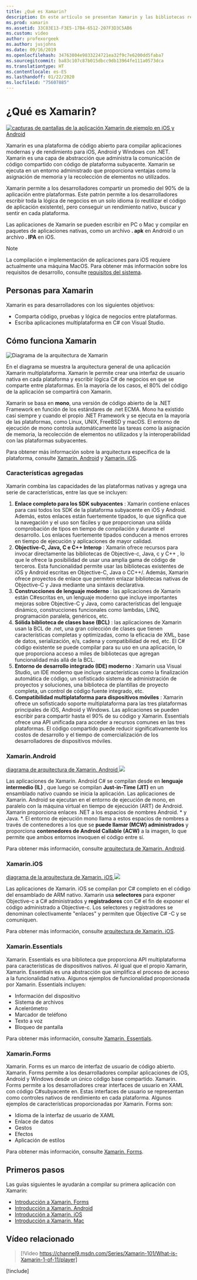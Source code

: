 ```yaml
---
title: ¿Qué es Xamarin?
description: En este artículo se presentan Xamarin y las bibliotecas relacionadas.
ms.prod: xamarin
ms.assetid: 33C83E13-F3E5-17B4-6512-207F3D3C5AB6
ms.custom: video
author: profexorgeek
ms.author: jusjohns
ms.date: 09/16/2019
ms.openlocfilehash: 34763804e9833224721ea32f9c7e6200dd5faba7
ms.sourcegitcommit: ba83c107c87b015dbcc9db13964fe111a0573dca
ms.translationtype: HT
ms.contentlocale: es-ES
ms.lasthandoff: 01/22/2020
ms.locfileid: "75607885"
---
```

# <a name="what-is-xamarin"></a>¿Qué es Xamarin?

[![capturas de pantallas de la aplicación Xamarin de ejemplo en iOS y Android](what-is-xamarin-images/xamarin-app-cropped.png)](what-is-xamarin-images/xamarin-app.png#lightbox)

Xamarin es una plataforma de código abierto para compilar aplicaciones modernas y de rendimiento para iOS, Android y Windows con .NET. Xamarin es una capa de abstracción que administra la comunicación de código compartido con código de plataforma subyacente. Xamarin se ejecuta en un entorno administrado que proporciona ventajas como la asignación de memoria y la recolección de elementos no utilizados.

Xamarin permite a los desarrolladores compartir un promedio del 90% de la aplicación entre plataformas. Este patrón permite a los desarrolladores escribir toda la lógica de negocios en un solo idioma (o reutilizar el código de aplicación existente), pero conseguir un rendimiento nativo, buscar y sentir en cada plataforma.

Las aplicaciones de Xamarin se pueden escribir en PC o Mac y compilar en paquetes de aplicaciones nativas, como un archivo **. apk** en Android o un archivo **. IPA** en iOS.

> [!NOTE]
> La compilación e implementación de aplicaciones para iOS requiere actualmente una máquina MacOS. Para obtener más información sobre los requisitos de desarrollo, consulte [requisitos del sistema](~/cross-platform/get-started/requirements.md#macos-requirements).

## <a name="who-xamarin-is-for"></a>Personas para Xamarin

Xamarin es para desarrolladores con los siguientes objetivos:

- Comparta código, pruebas y lógica de negocios entre plataformas.
- Escriba aplicaciones multiplataforma en C# con Visual Studio.

## <a name="how-xamarin-works"></a>Cómo funciona Xamarin

![Diagrama de la arquitectura de Xamarin](what-is-xamarin-images/xamarin-architecture.png)

En el diagrama se muestra la arquitectura general de una aplicación Xamarin multiplataforma. Xamarin le permite crear una interfaz de usuario nativa en cada plataforma y escribir lógica C# de negocios en que se comparte entre plataformas. En la mayoría de los casos, el 80% del código de la aplicación se compartirá con Xamarin.

Xamarin se basa en **mono**, una versión de código abierto de la .NET Framework en función de los estándares de .net ECMA. Mono ha existido casi siempre y cuando el propio .NET Framework y se ejecuta en la mayoría de las plataformas, como Linux, UNIX, FreeBSD y macOS. El entorno de ejecución de mono controla automáticamente las tareas como la asignación de memoria, la recolección de elementos no utilizados y la interoperabilidad con las plataformas subyacentes.

Para obtener más información sobre la arquitectura específica de la plataforma, consulte [Xamarin. Android](#xamarinandroid) y [Xamarin. iOS](#xamarinios).

### <a name="added-features"></a>Características agregadas

Xamarin combina las capacidades de las plataformas nativas y agrega una serie de características, entre las que se incluyen:

1. **Enlace completo para los SDK subyacentes** : Xamarin contiene enlaces para casi todos los SDK de la plataforma subyacente en iOS y Android. Además, estos enlaces están fuertemente tipados, lo que significa que la navegación y el uso son fáciles y que proporcionan una sólida comprobación de tipos en tiempo de compilación y durante el desarrollo. Los enlaces fuertemente tipados conducen a menos errores en tiempo de ejecución y aplicaciones de mayor calidad.
1. **Objective-C, Java, C e C++ Interop** : Xamarin ofrece recursos para invocar directamente las bibliotecas de Objective-c, Java, c y C++ , lo que le ofrece la posibilidad de usar una amplia gama de código de terceros. Esta funcionalidad permite usar las bibliotecas existentes de iOS y Android escritas en Objective-C, Java o CC++/. Además, Xamarin ofrece proyectos de enlace que permiten enlazar bibliotecas nativas de Objective-C y Java mediante una sintaxis declarativa.
1. **Construcciones de lenguaje moderno** : las aplicaciones de Xamarin están C#escritas en, un lenguaje moderno que incluye importantes mejoras sobre Objective-C y Java, como características del lenguaje dinámico, construcciones funcionales como lambdas, LINQ, programación paralela, genéricos, etc.
1. **Sólida biblioteca de clases base (BCL)** : las aplicaciones de Xamarin usan la BCL de .net, una gran colección de clases que tienen características completas y optimizadas, como la eficacia de XML, base de datos, serialización, e/s, cadena y compatibilidad de red, etc. El C# código existente se puede compilar para su uso en una aplicación, lo que proporciona acceso a miles de bibliotecas que agregan funcionalidad más allá de la BCL.
1. **Entorno de desarrollo integrado (IDE) moderno** : Xamarin usa Visual Studio, un IDE moderno que incluye características como la finalización automática de código, un sofisticado sistema de administración de proyectos y soluciones, una biblioteca de plantillas de proyecto completa, un control de código fuente integrado, etc.
1. **Compatibilidad multiplataforma para dispositivos móviles** : Xamarin ofrece un sofisticado soporte multiplataforma para las tres plataformas principales de iOS, Android y Windows. Las aplicaciones se pueden escribir para compartir hasta el 90% de su código y Xamarin. Essentials ofrece una API unificada para acceder a recursos comunes en las tres plataformas. El código compartido puede reducir significativamente los costos de desarrollo y el tiempo de comercialización de los desarrolladores de dispositivos móviles.

### <a name="xamarinandroid"></a>Xamarin.Android

[diagrama de arquitectura de Xamarin. Android ![](what-is-xamarin-images/android-architecture-cropped.png)](what-is-xamarin-images/android-architecture.png#lightbox)

Las aplicaciones de Xamarin. Android C# se compilan desde en **lenguaje intermedio (IL)** , que luego se compilan **Just-in-Time (JIT)** en un ensamblado nativo cuando se inicia la aplicación. Las aplicaciones de Xamarin. Android se ejecutan en el entorno de ejecución de mono, en paralelo con la máquina virtual en tiempo de ejecución (ART) de Android. Xamarin proporciona enlaces .NET a los espacios de nombres Android. * y Java. *. El entorno de ejecución mono llama a estos espacios de nombres a través de contenedores a los que se **puede llamar (MCW) administrados** y proporciona **contenedores de Android Callable (ACW)** a la imagen, lo que permite que ambos entornos invoquen el código entre sí.

Para obtener más información, consulte [arquitectura de Xamarin. Android](~/android/internals/architecture.md).

### <a name="xamarinios"></a>Xamarin.iOS

[diagrama de la arquitectura de Xamarin. iOS ![](what-is-xamarin-images/ios-architecture-cropped.png)](what-is-xamarin-images/ios-architecture.png#lightbox)

Las aplicaciones de Xamarin. iOS se compilan por C# completo en el código del ensamblado de ARM nativo. Xamarin usa **selectores** para exponer Objective-c a C# administrados y **registradores** con C# el fin de exponer el código administrado a Objective-c. Los selectores y registradores se denominan colectivamente "enlaces" y permiten que Objective C# -C y se comuniquen.

Para obtener más información, consulte [arquitectura de Xamarin. iOS](~/ios/internals/architecture.md).

### <a name="xamarinessentials"></a>Xamarin.Essentials

Xamarin. Essentials es una biblioteca que proporciona API multiplataforma para características de dispositivos nativos. Al igual que el propio Xamarin, Xamarin. Essentials es una abstracción que simplifica el proceso de acceso a la funcionalidad nativa. Algunos ejemplos de funcionalidad proporcionada por Xamarin. Essentials incluyen:

- Información del dispositivo
- Sistema de archivos
- Acelerómetro
- Marcador de teléfono
- Texto a voz
- Bloqueo de pantalla

Para obtener más información, consulte [Xamarin. Essentials](~/essentials/index.md).

### <a name="xamarinforms"></a>Xamarin.Forms

Xamarin. Forms es un marco de interfaz de usuario de código abierto. Xamarin. Forms permite a los desarrolladores compilar aplicaciones de iOS, Android y Windows desde un único código base compartido. Xamarin. Forms permite a los desarrolladores crear interfaces de usuario en XAML con código C#subyacente en. Estas interfaces de usuario se representan como controles nativos de rendimiento en cada plataforma. Algunos ejemplos de características proporcionadas por Xamarin. Forms son:

- Idioma de la interfaz de usuario de XAML
- Enlace de datos
- Gestos
- Efectos
- Aplicación de estilos

Para obtener más información, consulte [Xamarin. Forms](~/xamarin-forms/index.yml).

## <a name="get-started"></a>Primeros pasos

Las guías siguientes le ayudarán a compilar su primera aplicación con Xamarin:

- [Introducción a Xamarin. Forms](~/xamarin-forms/index.yml)
- [Introducción a Xamarin. Android](~/android/index.yml)
- [Introducción a Xamarin. iOS](~/ios/index.yml)
- [Introducción a Xamarin. Mac](~/mac/index.yml)

## <a name="related-video"></a>Vídeo relacionado

> [!Video https://channel9.msdn.com/Series/Xamarin-101/What-is-Xamarin-1-of-11/player]

[!include[](~/essentials/includes/xamarin-show-essentials.md)]
